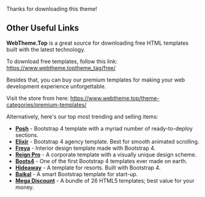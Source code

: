 Thanks for downloading this theme!

## Other Useful Links

**WebTheme.Top** is a great source for downloading free HTML templates built with the latest technology.

To download free templates, follow this link: https://www.webtheme.toptheme_tag/free/

Besides that, you can buy our premium templates for making your web development experience unforgettable.

Visit the store from here: https://www.webtheme.top/theme-categories/premium-templates/

Alternatively, here's our top most trending and selling items:

* [**Posh**](https://WebTheme.Top.com/themes/posh-html5-bootstrap-4-template/) - Bootstrap 4 template with a myriad number of ready-to-deploy sections. 
* [**Elixir**](https://www.webtheme.topthemes/elixir-elegant-html5-bootstrap-template-consultancy-agency-website/) - Bootstrap 4 agency template. Best for smooth animated scrolling. 
* [**Freya**](https://www.webtheme.top/themes/bootstrap-4-premium-interior-design-template-freya/) - Interior design template made with Bootstrap 4. 
* [**Reign Pro**](https://WebTheme.Top.com/themes/reign-pro-premium-corporate-agency-html5-template/) - A corporate template with a visually unique design scheme. 
* [**Boots4**](https://themewagon.com/themes/first-ever-bootstrap-4-template/) - One of the first Bootstrap 4 templates ever made on earth. 
* [**Hideaway**](https://themewagon.com/themes/hideaway/) - A template for resorts. Built with Bootstrap 4. 
* [**Baikal**](https://themewagon.com/themes/bootstrap-4-startup-small-business-website-template/) - A smart Bootstrap template for start-up. 
* [**Mega Discount**](https://themewagon.com/themes/mega-discount-bundle/) - A bundle of 26 HTML5 templates; best value for your money. 


